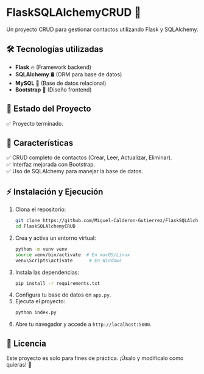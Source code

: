 # FlaskSQLAlchemyCRUD 🚀

Un proyecto CRUD para gestionar contactos utilizando Flask y SQLAlchemy.

## 🛠️ Tecnologías utilizadas
- **Flask** 🔥 (Framework backend)
- **SQLAlchemy** 🛢️ (ORM para base de datos)
- **MySQL** 🐬 (Base de datos relacional)
- **Bootstrap** 🎨 (Diseño frontend)

## 🚀 Estado del Proyecto
✅ Proyecto terminado.

## 📌 Características
✅ CRUD completo de contactos (Crear, Leer, Actualizar, Eliminar).  
✅ Interfaz mejorada con Bootstrap.  
✅ Uso de SQLAlchemy para manejar la base de datos.  

## ⚡ Instalación y Ejecución
1. Clona el repositorio:
   ```sh
   git clone https://github.com/Miguel-Calderon-Gutierrez/FlaskSQLAlchemyCRUD.git
   cd FlaskSQLAlchemyCRUD
   ```
2. Crea y activa un entorno virtual:
   ```sh
   python -m venv venv
   source venv/bin/activate  # En macOS/Linux
   venv\Scripts\activate      # En Windows
   ```
3. Instala las dependencias:
   ```sh
   pip install -r requirements.txt
   ```
4. Configura tu base de datos en `app.py`.
5. Ejecuta el proyecto:
   ```sh
   python index.py
   ```
6. Abre tu navegador y accede a `http://localhost:5000`.

## 📜 Licencia
Este proyecto es solo para fines de práctica. ¡Úsalo y modifícalo como quieras! 🚀

